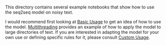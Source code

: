 This directory contains several example notebooks that show how to use the seq2seq model on noisy text.

I would recommend first looking at [Basic Usage](basic_usage.ipynb) to get an idea of how to use the model. [Multithreading](multithreading.ipynb) provides an example of how to apply the model to large directories of text. If you are interested in adapting the model for your own use or defining specific rules for it, please consult [Custom Usage](custom_usage.ipynb).